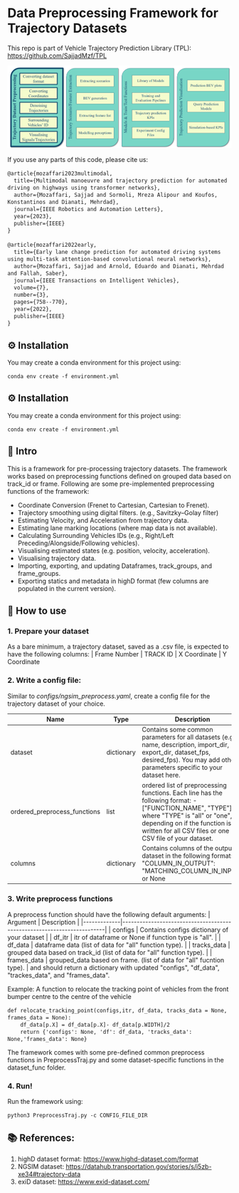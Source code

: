 # Data Preprocessing Framework for Trajectory Datasets

This repo is part of Vehicle Trajectory Prediction Library (TPL): https://github.com/SajjadMzf/TPL

![image](imgs/pre.png)

If you use any parts of this code, please cite us:
```
@article{mozaffari2023multimodal,
  title={Multimodal manoeuvre and trajectory prediction for automated driving on highways using transformer networks},
  author={Mozaffari, Sajjad and Sormoli, Mreza Alipour and Koufos, Konstantinos and Dianati, Mehrdad},
  journal={IEEE Robotics and Automation Letters},
  year={2023},
  publisher={IEEE}
}

@article{mozaffari2022early,
  title={Early lane change prediction for automated driving systems using multi-task attention-based convolutional neural networks},
  author={Mozaffari, Sajjad and Arnold, Eduardo and Dianati, Mehrdad and Fallah, Saber},
  journal={IEEE Transactions on Intelligent Vehicles},
  volume={7},
  number={3},
  pages={758--770},
  year={2022},
  publisher={IEEE}
}

```


## :gear: Installation
You may create a conda environment for this project using:
```shell
conda env create -f environment.yml
```

## :gear: Installation
You may create a conda environment for this project using:
```shell
conda env create -f environment.yml
```
## :wave: Intro
This is a framework for pre-processing trajectory datasets. The framework works based on preprocessing functions defined on grouped data based on track_id or frame. Following are some pre-implemented preprocessing functions of the framework:

- Coordinate Conversion (Frenet to Cartesian, Cartesian to Frenet).
- Trajectory smoothing using digital filters. (e.g., Savitzky–Golay filter)
- Estimating Velocity, and Acceleration from trajectory data.
- Estimating lane marking locations (where map data is not available).
- Calculating Surrounding Vehicles IDs (e.g., Right/Left Preceding/Alongside/Following vehicles).
- Visualising estimated states (e.g. position, velocity, acceleration).
- Visualising trajectory data.
- Importing, exporting, and updating Dataframes, track_groups, and frame_groups.
- Exporting statics and metadata in highD format (few columns are populated in the current version).



## :rocket: How to use
### 1. Prepare your dataset
As a bare minimum, a trajectory dataset, saved as a .csv file, is expected to have the following columns:
| Frame Number | TRACK ID | X Coordinate | Y Coordinate

### 2. Write a config file:
Similar to *configs/ngsim_preprocess.yaml*, create a config file for the trajectory dataset of your choice. 

| Name                         | Type       | Description                                                                                                                                                                                                                        |
|------------------------------|------------|------------------------------------------------------------------------------------------------------------------------------------------------------------------------------------------------------------------------------------|
| dataset                      | dictionary | Contains some common parameters for all datasets (e.g., name, description,  import_dir, export_dir, dataset_fps, desired_fps). You may add other parameters specific to your dataset here.                                         |
| ordered_preprocess_functions | list       | ordered list of preprocessing functions. Each line has the following format: - ["FUNCTION_NAME", "TYPE"] where "TYPE" is "all" or "one", depending on if the function is written for all  CSV files or one CSV file of your dataset.  |
| columns                      | dictionary | Contains columns of the output dataset in the following format: "COLUMN_IN_OUTPUT": "MATCHING_COLUMN_IN_INPUT" or None                                                                                                                 |
### 3. Write preprocess functions
A preprocess function should have the following default arguments:
| Argument    | Description                                                            |
|-------------|------------------------------------------------------------------------|
| configs     | Contains configs dictionary of your dataset                            |
| df_itr      | itr of dataframe or None if function type is "all".                    |
| df_data     | dataframe data (list of data for "all" function type).                 |
| tracks_data | grouped data based on track_id (list of data for "all" function type). |
| frames_data | grouped_data based on frame. (list of data for "all" fucntion type).   |
and should return a dictionary with updated "configs", "df_data", "trackes_data", and "frames_data".

Example: A function to relocate the tracking point of vehicles from the front bumper centre to the centre of the vehicle
```shell
def relocate_tracking_point(configs,itr, df_data, tracks_data = None, frames_data = None):
    df_data[p.X] = df_data[p.X]- df_data[p.WIDTH]/2
    return {'configs': None, 'df': df_data, 'tracks_data': None,'frames_data': None}
```

The framework comes with some pre-defined common preprocess functions in PreprocessTraj.py and some dataset-specific functions in the dataset_func folder.
### 4. Run!
Run the framework using:
```shell
python3 PreprocessTraj.py -c CONFIG_FILE_DIR
```

## :books: References:
1. highD dataset format: https://www.highd-dataset.com/format
2. NGSIM dataset: https://datahub.transportation.gov/stories/s/i5zb-xe34#trajectory-data
3. exiD dataset: https://www.exid-dataset.com/
